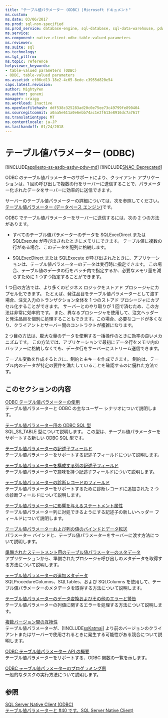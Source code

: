 ```yaml
---
title: "テーブル値パラメーター (ODBC) |Microsoft ドキュメント"
ms.custom: 
ms.date: 03/06/2017
ms.prod: sql-non-specified
ms.prod_service: database-engine, sql-database, sql-data-warehouse, pdw
ms.service: 
ms.component: native-client-odbc-table-valued-parameters
ms.reviewer: 
ms.suite: sql
ms.technology: 
ms.tgt_pltfrm: 
ms.topic: reference
helpviewer_keywords:
- table-valued parameters (ODBC)
- ODBC, table-valued parameters
ms.assetid: ef06cd13-18e2-4c65-8ede-c3955d820e54
caps.latest.revision: 
author: MightyPen
ms.author: genemi
manager: craigg
ms.workload: Inactive
ms.openlocfilehash: ddf538c325283ad20c0e75ee73c49799fe890404
ms.sourcegitcommit: a0aa5e611a0e6ebb74ac1e2f613e8916dc7a7617
ms.translationtype: MT
ms.contentlocale: ja-JP
ms.lasthandoff: 01/24/2018
---
```

# <a name="table-valued-parameters-odbc"></a>テーブル値パラメーター (ODBC)
[!INCLUDE[appliesto-ss-asdb-asdw-pdw-md](../../includes/appliesto-ss-asdb-asdw-pdw-md.md)]
[!INCLUDE[SNAC_Deprecated](../../includes/snac-deprecated.md)]

  ODBC のテーブル値パラメーターのサポートにより、クライアント アプリケーションは、1 回の呼び出しで複数の行をサーバーに送信することで、パラメーター化されたデータをサーバーに効率的に送信できます。  
  
 サーバーのテーブル値パラメーターの詳細については、次を参照してください。[テーブル値パラメーター &#40;データベース エンジン&#41;](../../relational-databases/tables/use-table-valued-parameters-database-engine.md)です。  
  
 ODBC でテーブル値パラメーターをサーバーに送信するには、次の 2 つの方法があります。  
  
-   すべてのテーブル値パラメーターのデータを SQLExecDirect または SQLExecute が呼び出されたときにメモリにできます。 テーブル値に複数の行がある場合、このデータを配列に格納します。  
  
-   SQLExecDirect または SQLExecute が呼び出されたときに、アプリケーションは、テーブル値パラメーターのデータは実行時に指定できます。 この場合、テーブル値のデータの行をバッチ内で指定するか、必要なメモリ量を減らすために 1 つずつ指定することができます。  
  
 1 つ目の方法では、より多くのビジネス ロジックをストアド プロシージャにカプセル化できます。 たとえば、発注品目をテーブル値パラメーターとして渡す場合、注文入力のトランザクション全体を 1 つのストアド プロシージャにカプセル化することができます。 サーバーとのやり取りが 1 回で済むため、この方法は非常に効率的です。 また、異なるプロシージャを使用して、注文ヘッダーと発注品目を個別に処理することもできます。この場合、必要なコードが多くなり、クライアントとサーバー間のコントラクトが複雑になります。  
  
 2 つ目の方法は、膨大な量のデータを使用する一括操作のときに効率の良いメカニズムです。 この方法では、アプリケーションで最初にデータ行をメモリ内のバッファーに格納しなくても、データ行をサーバーにストリーム送信できます。  
  
 テーブル変数を作成するときに、制約と主キーを作成できます。 制約は、テーブル内のデータが特定の要件を満たしていることを確認するのに優れた方法です。  
  
## <a name="in-this-section"></a>このセクションの内容  
 [ODBC テーブル値パラメーターの使用](../../relational-databases/native-client-odbc-table-valued-parameters/uses-of-odbc-table-valued-parameters.md)  
 テーブル値パラメーターと ODBC の主なユーザー シナリオについて説明します。  
  
 [テーブル値パラメーター用の ODBC SQL 型](../../relational-databases/native-client-odbc-table-valued-parameters/odbc-sql-type-for-table-valued-parameters.md)  
 SQL_SS_TABLE 型について説明します。 この型は、テーブル値パラメーターをサポートする新しい ODBC SQL 型です。  
  
 [テーブル値パラメーターの記述子フィールド](../../relational-databases/native-client-odbc-table-valued-parameters/table-valued-parameter-descriptor-fields.md)  
 テーブル値パラメーターをサポートする記述子フィールドについて説明します。  
  
 [テーブル値パラメーターを構成する列の記述子フィールド](../../relational-databases/native-client-odbc-table-valued-parameters/descriptor-fields-for-table-valued-parameter-constituent-columns.md)  
 テーブル値パラメーターで意味を持つ記述子フィールドについて説明します。  
  
 [テーブル値パラメーターの診断レコードのフィールド](../../relational-databases/native-client-odbc-table-valued-parameters/table-valued-parameter-diagnostic-record-fields.md)  
 テーブル値パラメーターをサポートするために診断レコードに追加された 2 つの診断フィールドについて説明します。  
  
 [テーブル値パラメーターに影響を与えるステートメント属性](../../relational-databases/native-client-odbc-table-valued-parameters/statement-attributes-that-affect-table-valued-parameters.md)  
 テーブル値パラメーター列に対処できるようにする記述子の新しいヘッダー フィールドについて説明します。  
  
 [テーブル値パラメーターおよび列の値のバインドとデータ転送](../../relational-databases/native-client-odbc-table-valued-parameters/binding-and-data-transfer-of-table-valued-parameters-and-column-values.md)  
 パラメーター バインドと、テーブル値パラメーターをサーバーに渡す方法について説明します。  
  
 [準備されたステートメント用のテーブル値パラメーターのメタデータ](../../relational-databases/native-client-odbc-table-valued-parameters/table-valued-parameter-metadata-for-prepared-statements.md)  
 アプリケーションから、準備されたプロシージャ呼び出しのメタデータを取得する方法について説明します。  
  
 [テーブル値パラメーターの追加メタデータ](../../relational-databases/native-client-odbc-table-valued-parameters/additional-table-valued-parameter-metadata.md)  
 SQLProcedureColumns、SQLTables、および SQLColumns を使用して、テーブル値パラメーターのメタデータを取得する方法について説明します。  
  
 [テーブル値パラメーターのデータ変換およびその他のエラーと警告](../../relational-databases/native-client-odbc-table-valued-parameters/table-valued-parameter-data-conversion-and-other-errors-and-warnings.md)  
 テーブル値パラメーターの列値に関するエラーを処理する方法について説明します。  
  
 [複数バージョン間の互換性](../../relational-databases/native-client-odbc-table-valued-parameters/cross-version-compatibility.md)  
 テーブル値パラメーターが、[!INCLUDE[ssKatmai](../../includes/sskatmai-md.md)] より前のバージョンのクライアントまたはサーバーで使用されるときに発生する可能性がある競合について説明します。  
  
 [ODBC テーブル値パラメーター API の概要](../../relational-databases/native-client-odbc-table-valued-parameters/odbc-table-valued-parameter-api-summary.md)  
 テーブル値パラメーターをサポートする、ODBC 関数の一覧を示します。  
  
 [ODBC テーブル値パラメーターのプログラミング例](http://msdn.microsoft.com/library/3f52b7a7-f2bd-4455-b79e-d015fb397726)  
 一般的なタスクの実行方法について説明します。  
  
## <a name="see-also"></a>参照  
 [SQL Server Native Client &#40;ODBC&#41;](../../relational-databases/native-client/odbc/sql-server-native-client-odbc.md)   
 [テーブル値パラメーターと #40 です。SQL Server Native Client&#41;](../../relational-databases/native-client/features/table-valued-parameters-sql-server-native-client.md)  
  
  
